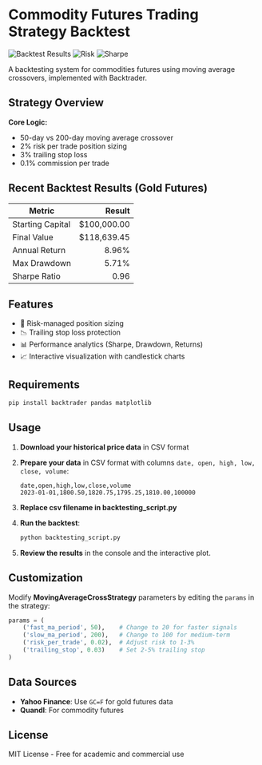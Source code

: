 # Commodity Futures Trading Strategy Backtest

![Backtest Results](https://img.shields.io/badge/Annual_Return-8.96%25-green)
![Risk](https://img.shields.io/badge/Max_Drawdown-5.71%25-yellow)
![Sharpe](https://img.shields.io/badge/Sharpe_Ratio-0.96-blue)

A backtesting system for commodities futures using moving average crossovers, implemented with Backtrader.

## Strategy Overview

**Core Logic:**
- 50-day vs 200-day moving average crossover
- 2% risk per trade position sizing
- 3% trailing stop loss
- 0.1% commission per trade

## Recent Backtest Results (Gold Futures)
| Metric               | Result       |
|----------------------|-------------:|
| Starting Capital     | $100,000.00 |
| Final Value          | $118,639.45 |
| Annual Return        | 8.96%       |
| Max Drawdown         | 5.71%       |
| Sharpe Ratio         | 0.96        |

## Features

- 🚦 Risk-managed position sizing
- 📉 Trailing stop loss protection
- 📊 Performance analytics (Sharpe, Drawdown, Returns)
- 📈 Interactive visualization with candlestick charts

## Requirements

```bash
pip install backtrader pandas matplotlib
```

## Usage
1. **Download your historical price data** in CSV format

2. **Prepare your data** in CSV format with columns `date, open, high, low, close, volume`:

   ```csv
   date,open,high,low,close,volume
   2023-01-01,1800.50,1820.75,1795.25,1810.00,100000
   ```
3. **Replace csv filename in backtesting_script.py**
   
4. **Run the backtest**:

   ```bash
   python backtesting_script.py
   ```

5. **Review the results** in the console and the interactive plot.

## Customization

Modify **MovingAverageCrossStrategy** parameters by editing the `params` in the strategy:

```python
params = (
    ('fast_ma_period', 50),    # Change to 20 for faster signals
    ('slow_ma_period', 200),   # Change to 100 for medium-term
    ('risk_per_trade', 0.02),  # Adjust risk to 1-3%
    ('trailing_stop', 0.03)    # Set 2-5% trailing stop
)
```

## Data Sources

- **Yahoo Finance**: Use `GC=F` for gold futures data
- **Quandl**: For commodity futures

## License
MIT License - Free for academic and commercial use
